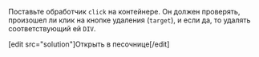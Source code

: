 Поставьте обработчик `click` на контейнере. Он должен проверять, произошел ли клик на кнопке удаления (`target`), и если да, то удалять соответствующий ей `DIV`.

[edit src="solution"]Открыть в песочнице[/edit]